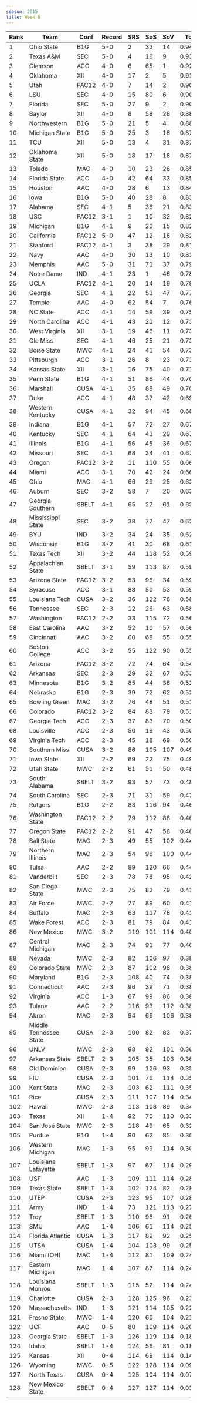 ```yaml
---
season: 2015
title: Week 6
---
```

<table class="display"><thead><tr><th>Rank</th><th>Team</th><th>Conf</th><th>Record</th><th>SRS</th><th>SoS</th><th>SoV</th><th>Total</th></tr></thead><tbody>
<tr><td>1</td><td>Ohio State</td><td>B1G</td><td>5-0</td><td>2</td><td>33</td><td>14</td><td>0.94500</td></tr>
<tr><td>2</td><td>Texas A&M</td><td>SEC</td><td>5-0</td><td>4</td><td>16</td><td>9</td><td>0.93591</td></tr>
<tr><td>3</td><td>Clemson</td><td>ACC</td><td>4-0</td><td>6</td><td>65</td><td>1</td><td>0.92398</td></tr>
<tr><td>4</td><td>Oklahoma</td><td>XII</td><td>4-0</td><td>17</td><td>2</td><td>5</td><td>0.91733</td></tr>
<tr><td>5</td><td>Utah</td><td>PAC12</td><td>4-0</td><td>7</td><td>14</td><td>2</td><td>0.90937</td></tr>
<tr><td>6</td><td>LSU</td><td>SEC</td><td>4-0</td><td>15</td><td>80</td><td>6</td><td>0.90512</td></tr>
<tr><td>7</td><td>Florida</td><td>SEC</td><td>5-0</td><td>27</td><td>9</td><td>2</td><td>0.90226</td></tr>
<tr><td>8</td><td>Baylor</td><td>XII</td><td>4-0</td><td>8</td><td>58</td><td>28</td><td>0.88698</td></tr>
<tr><td>9</td><td>Northwestern</td><td>B1G</td><td>5-0</td><td>21</td><td>5</td><td>4</td><td>0.88511</td></tr>
<tr><td>10</td><td>Michigan State</td><td>B1G</td><td>5-0</td><td>25</td><td>3</td><td>16</td><td>0.87903</td></tr>
<tr><td>11</td><td>TCU</td><td>XII</td><td>5-0</td><td>13</td><td>4</td><td>31</td><td>0.87689</td></tr>
<tr><td>12</td><td>Oklahoma State</td><td>XII</td><td>5-0</td><td>18</td><td>17</td><td>18</td><td>0.87050</td></tr>
<tr><td>13</td><td>Toledo</td><td>MAC</td><td>4-0</td><td>10</td><td>23</td><td>26</td><td>0.85157</td></tr>
<tr><td>14</td><td>Florida State</td><td>ACC</td><td>4-0</td><td>42</td><td>64</td><td>33</td><td>0.85123</td></tr>
<tr><td>15</td><td>Houston</td><td>AAC</td><td>4-0</td><td>28</td><td>6</td><td>13</td><td>0.84580</td></tr>
<tr><td>16</td><td>Iowa</td><td>B1G</td><td>5-0</td><td>40</td><td>28</td><td>8</td><td>0.83942</td></tr>
<tr><td>17</td><td>Alabama</td><td>SEC</td><td>4-1</td><td>5</td><td>36</td><td>21</td><td>0.83752</td></tr>
<tr><td>18</td><td>USC</td><td>PAC12</td><td>3-1</td><td>1</td><td>10</td><td>32</td><td>0.82521</td></tr>
<tr><td>19</td><td>Michigan</td><td>B1G</td><td>4-1</td><td>9</td><td>20</td><td>15</td><td>0.82421</td></tr>
<tr><td>20</td><td>California</td><td>PAC12</td><td>5-0</td><td>47</td><td>12</td><td>16</td><td>0.82225</td></tr>
<tr><td>21</td><td>Stanford</td><td>PAC12</td><td>4-1</td><td>3</td><td>38</td><td>29</td><td>0.81592</td></tr>
<tr><td>22</td><td>Navy</td><td>AAC</td><td>4-0</td><td>30</td><td>13</td><td>10</td><td>0.81565</td></tr>
<tr><td>23</td><td>Memphis</td><td>AAC</td><td>5-0</td><td>31</td><td>71</td><td>37</td><td>0.79872</td></tr>
<tr><td>24</td><td>Notre Dame</td><td>IND</td><td>4-1</td><td>23</td><td>1</td><td>46</td><td>0.78661</td></tr>
<tr><td>25</td><td>UCLA</td><td>PAC12</td><td>4-1</td><td>20</td><td>14</td><td>19</td><td>0.78493</td></tr>
<tr><td>26</td><td>Georgia</td><td>SEC</td><td>4-1</td><td>22</td><td>53</td><td>47</td><td>0.77515</td></tr>
<tr><td>27</td><td>Temple</td><td>AAC</td><td>4-0</td><td>62</td><td>54</td><td>7</td><td>0.76156</td></tr>
<tr><td>28</td><td>NC State</td><td>ACC</td><td>4-1</td><td>14</td><td>59</td><td>39</td><td>0.75586</td></tr>
<tr><td>29</td><td>North Carolina</td><td>ACC</td><td>4-1</td><td>43</td><td>21</td><td>12</td><td>0.73926</td></tr>
<tr><td>30</td><td>West Virginia</td><td>XII</td><td>3-1</td><td>19</td><td>46</td><td>11</td><td>0.73735</td></tr>
<tr><td>31</td><td>Ole Miss</td><td>SEC</td><td>4-1</td><td>46</td><td>25</td><td>21</td><td>0.73655</td></tr>
<tr><td>32</td><td>Boise State</td><td>MWC</td><td>4-1</td><td>24</td><td>41</td><td>54</td><td>0.73261</td></tr>
<tr><td>33</td><td>Pittsburgh</td><td>ACC</td><td>3-1</td><td>26</td><td>8</td><td>23</td><td>0.73102</td></tr>
<tr><td>34</td><td>Kansas State</td><td>XII</td><td>3-1</td><td>16</td><td>75</td><td>40</td><td>0.71309</td></tr>
<tr><td>35</td><td>Penn State</td><td>B1G</td><td>4-1</td><td>51</td><td>86</td><td>44</td><td>0.70625</td></tr>
<tr><td>36</td><td>Marshall</td><td>CUSA</td><td>4-1</td><td>35</td><td>88</td><td>49</td><td>0.70132</td></tr>
<tr><td>37</td><td>Duke</td><td>ACC</td><td>4-1</td><td>48</td><td>37</td><td>42</td><td>0.69570</td></tr>
<tr><td>38</td><td>Western Kentucky</td><td>CUSA</td><td>4-1</td><td>32</td><td>94</td><td>45</td><td>0.68603</td></tr>
<tr><td>39</td><td>Indiana</td><td>B1G</td><td>4-1</td><td>57</td><td>72</td><td>27</td><td>0.67687</td></tr>
<tr><td>40</td><td>Kentucky</td><td>SEC</td><td>4-1</td><td>64</td><td>43</td><td>29</td><td>0.67633</td></tr>
<tr><td>41</td><td>Illinois</td><td>B1G</td><td>4-1</td><td>56</td><td>45</td><td>36</td><td>0.67595</td></tr>
<tr><td>42</td><td>Missouri</td><td>SEC</td><td>4-1</td><td>68</td><td>34</td><td>41</td><td>0.67161</td></tr>
<tr><td>43</td><td>Oregon</td><td>PAC12</td><td>3-2</td><td>11</td><td>110</td><td>55</td><td>0.66969</td></tr>
<tr><td>44</td><td>Miami</td><td>ACC</td><td>3-1</td><td>70</td><td>42</td><td>24</td><td>0.66644</td></tr>
<tr><td>45</td><td>Ohio</td><td>MAC</td><td>4-1</td><td>66</td><td>29</td><td>25</td><td>0.63818</td></tr>
<tr><td>46</td><td>Auburn</td><td>SEC</td><td>3-2</td><td>58</td><td>7</td><td>20</td><td>0.63332</td></tr>
<tr><td>47</td><td>Georgia Southern</td><td>SBELT</td><td>4-1</td><td>65</td><td>27</td><td>61</td><td>0.63036</td></tr>
<tr><td>48</td><td>Mississippi State</td><td>SEC</td><td>3-2</td><td>38</td><td>77</td><td>47</td><td>0.62569</td></tr>
<tr><td>49</td><td>BYU</td><td>IND</td><td>3-2</td><td>34</td><td>24</td><td>35</td><td>0.62139</td></tr>
<tr><td>50</td><td>Wisconsin</td><td>B1G</td><td>3-2</td><td>41</td><td>30</td><td>68</td><td>0.61046</td></tr>
<tr><td>51</td><td>Texas Tech</td><td>XII</td><td>3-2</td><td>44</td><td>118</td><td>52</td><td>0.59944</td></tr>
<tr><td>52</td><td>Appalachian State</td><td>SBELT</td><td>3-1</td><td>59</td><td>113</td><td>87</td><td>0.59872</td></tr>
<tr><td>53</td><td>Arizona State</td><td>PAC12</td><td>3-2</td><td>53</td><td>96</td><td>34</td><td>0.59721</td></tr>
<tr><td>54</td><td>Syracuse</td><td>ACC</td><td>3-1</td><td>88</td><td>50</td><td>53</td><td>0.59256</td></tr>
<tr><td>55</td><td>Louisiana Tech</td><td>CUSA</td><td>3-2</td><td>36</td><td>122</td><td>76</td><td>0.58450</td></tr>
<tr><td>56</td><td>Tennessee</td><td>SEC</td><td>2-3</td><td>12</td><td>26</td><td>63</td><td>0.58053</td></tr>
<tr><td>57</td><td>Washington</td><td>PAC12</td><td>2-2</td><td>33</td><td>115</td><td>72</td><td>0.56882</td></tr>
<tr><td>58</td><td>East Carolina</td><td>AAC</td><td>3-2</td><td>52</td><td>10</td><td>57</td><td>0.56383</td></tr>
<tr><td>59</td><td>Cincinnati</td><td>AAC</td><td>3-2</td><td>60</td><td>68</td><td>55</td><td>0.55792</td></tr>
<tr><td>60</td><td>Boston College</td><td>ACC</td><td>3-2</td><td>55</td><td>122</td><td>90</td><td>0.55756</td></tr>
<tr><td>61</td><td>Arizona</td><td>PAC12</td><td>3-2</td><td>72</td><td>74</td><td>64</td><td>0.54677</td></tr>
<tr><td>62</td><td>Arkansas</td><td>SEC</td><td>2-3</td><td>29</td><td>32</td><td>67</td><td>0.53482</td></tr>
<tr><td>63</td><td>Minnesota</td><td>B1G</td><td>3-2</td><td>85</td><td>44</td><td>38</td><td>0.52628</td></tr>
<tr><td>64</td><td>Nebraska</td><td>B1G</td><td>2-3</td><td>39</td><td>72</td><td>62</td><td>0.52314</td></tr>
<tr><td>65</td><td>Bowling Green</td><td>MAC</td><td>3-2</td><td>76</td><td>48</td><td>51</td><td>0.51961</td></tr>
<tr><td>66</td><td>Colorado</td><td>PAC12</td><td>3-2</td><td>84</td><td>83</td><td>79</td><td>0.51471</td></tr>
<tr><td>67</td><td>Georgia Tech</td><td>ACC</td><td>2-3</td><td>37</td><td>83</td><td>70</td><td>0.50903</td></tr>
<tr><td>68</td><td>Louisville</td><td>ACC</td><td>2-3</td><td>50</td><td>19</td><td>43</td><td>0.50509</td></tr>
<tr><td>69</td><td>Virginia Tech</td><td>ACC</td><td>2-3</td><td>45</td><td>18</td><td>69</td><td>0.50327</td></tr>
<tr><td>70</td><td>Southern Miss</td><td>CUSA</td><td>3-2</td><td>86</td><td>105</td><td>107</td><td>0.49896</td></tr>
<tr><td>71</td><td>Iowa State</td><td>XII</td><td>2-2</td><td>69</td><td>22</td><td>75</td><td>0.49205</td></tr>
<tr><td>72</td><td>Utah State</td><td>MWC</td><td>2-2</td><td>61</td><td>51</td><td>50</td><td>0.48563</td></tr>
<tr><td>73</td><td>South Alabama</td><td>SBELT</td><td>3-2</td><td>93</td><td>57</td><td>73</td><td>0.48391</td></tr>
<tr><td>74</td><td>South Carolina</td><td>SEC</td><td>2-3</td><td>71</td><td>31</td><td>59</td><td>0.47130</td></tr>
<tr><td>75</td><td>Rutgers</td><td>B1G</td><td>2-2</td><td>83</td><td>116</td><td>94</td><td>0.46945</td></tr>
<tr><td>76</td><td>Washington State</td><td>PAC12</td><td>2-2</td><td>79</td><td>112</td><td>88</td><td>0.46919</td></tr>
<tr><td>77</td><td>Oregon State</td><td>PAC12</td><td>2-2</td><td>91</td><td>47</td><td>58</td><td>0.46654</td></tr>
<tr><td>78</td><td>Ball State</td><td>MAC</td><td>2-3</td><td>49</td><td>55</td><td>102</td><td>0.44706</td></tr>
<tr><td>79</td><td>Northern Illinois</td><td>MAC</td><td>2-3</td><td>54</td><td>96</td><td>100</td><td>0.44119</td></tr>
<tr><td>80</td><td>Tulsa</td><td>AAC</td><td>2-2</td><td>89</td><td>120</td><td>66</td><td>0.44100</td></tr>
<tr><td>81</td><td>Vanderbilt</td><td>SEC</td><td>2-3</td><td>78</td><td>78</td><td>95</td><td>0.42920</td></tr>
<tr><td>82</td><td>San Diego State</td><td>MWC</td><td>2-3</td><td>75</td><td>83</td><td>79</td><td>0.41992</td></tr>
<tr><td>83</td><td>Air Force</td><td>MWC</td><td>2-2</td><td>77</td><td>89</td><td>60</td><td>0.41395</td></tr>
<tr><td>84</td><td>Buffalo</td><td>MAC</td><td>2-3</td><td>63</td><td>117</td><td>78</td><td>0.41371</td></tr>
<tr><td>85</td><td>Wake Forest</td><td>ACC</td><td>2-3</td><td>81</td><td>79</td><td>84</td><td>0.41010</td></tr>
<tr><td>86</td><td>New Mexico</td><td>MWC</td><td>3-2</td><td>119</td><td>101</td><td>114</td><td>0.40642</td></tr>
<tr><td>87</td><td>Central Michigan</td><td>MAC</td><td>2-3</td><td>74</td><td>91</td><td>77</td><td>0.40431</td></tr>
<tr><td>88</td><td>Nevada</td><td>MWC</td><td>2-3</td><td>82</td><td>106</td><td>97</td><td>0.38993</td></tr>
<tr><td>89</td><td>Colorado State</td><td>MWC</td><td>2-3</td><td>87</td><td>102</td><td>98</td><td>0.38863</td></tr>
<tr><td>90</td><td>Maryland</td><td>B1G</td><td>2-3</td><td>108</td><td>40</td><td>74</td><td>0.38847</td></tr>
<tr><td>91</td><td>Connecticut</td><td>AAC</td><td>2-3</td><td>96</td><td>39</td><td>71</td><td>0.38595</td></tr>
<tr><td>92</td><td>Virginia</td><td>ACC</td><td>1-3</td><td>67</td><td>99</td><td>86</td><td>0.38134</td></tr>
<tr><td>93</td><td>Tulane</td><td>AAC</td><td>2-2</td><td>116</td><td>93</td><td>112</td><td>0.38102</td></tr>
<tr><td>94</td><td>Akron</td><td>MAC</td><td>2-3</td><td>94</td><td>66</td><td>106</td><td>0.38065</td></tr>
<tr><td>95</td><td>Middle Tennessee State</td><td>CUSA</td><td>2-3</td><td>100</td><td>82</td><td>83</td><td>0.37170</td></tr>
<tr><td>96</td><td>UNLV</td><td>MWC</td><td>2-3</td><td>98</td><td>92</td><td>101</td><td>0.36277</td></tr>
<tr><td>97</td><td>Arkansas State</td><td>SBELT</td><td>2-3</td><td>105</td><td>35</td><td>103</td><td>0.36034</td></tr>
<tr><td>98</td><td>Old Dominion</td><td>CUSA</td><td>2-3</td><td>99</td><td>126</td><td>93</td><td>0.35788</td></tr>
<tr><td>99</td><td>FIU</td><td>CUSA</td><td>2-3</td><td>101</td><td>76</td><td>114</td><td>0.35646</td></tr>
<tr><td>100</td><td>Kent State</td><td>MAC</td><td>2-3</td><td>103</td><td>62</td><td>111</td><td>0.35211</td></tr>
<tr><td>101</td><td>Rice</td><td>CUSA</td><td>2-3</td><td>111</td><td>107</td><td>114</td><td>0.34529</td></tr>
<tr><td>102</td><td>Hawaii</td><td>MWC</td><td>2-3</td><td>113</td><td>108</td><td>89</td><td>0.34460</td></tr>
<tr><td>103</td><td>Texas</td><td>XII</td><td>1-4</td><td>92</td><td>70</td><td>110</td><td>0.33877</td></tr>
<tr><td>104</td><td>San José State</td><td>MWC</td><td>2-3</td><td>118</td><td>49</td><td>65</td><td>0.32765</td></tr>
<tr><td>105</td><td>Purdue</td><td>B1G</td><td>1-4</td><td>90</td><td>62</td><td>85</td><td>0.30662</td></tr>
<tr><td>106</td><td>Western Michigan</td><td>MAC</td><td>1-3</td><td>95</td><td>99</td><td>114</td><td>0.30591</td></tr>
<tr><td>107</td><td>Louisiana Lafayette</td><td>SBELT</td><td>1-3</td><td>97</td><td>67</td><td>114</td><td>0.29832</td></tr>
<tr><td>108</td><td>USF</td><td>AAC</td><td>1-3</td><td>109</td><td>111</td><td>114</td><td>0.28978</td></tr>
<tr><td>109</td><td>Texas State</td><td>SBELT</td><td>1-3</td><td>102</td><td>124</td><td>82</td><td>0.28266</td></tr>
<tr><td>110</td><td>UTEP</td><td>CUSA</td><td>2-3</td><td>123</td><td>95</td><td>107</td><td>0.28126</td></tr>
<tr><td>111</td><td>Army</td><td>IND</td><td>1-4</td><td>73</td><td>121</td><td>113</td><td>0.27460</td></tr>
<tr><td>112</td><td>Troy</td><td>SBELT</td><td>1-3</td><td>110</td><td>98</td><td>91</td><td>0.26734</td></tr>
<tr><td>113</td><td>SMU</td><td>AAC</td><td>1-4</td><td>106</td><td>61</td><td>114</td><td>0.25941</td></tr>
<tr><td>114</td><td>Florida Atlantic</td><td>CUSA</td><td>1-3</td><td>117</td><td>89</td><td>92</td><td>0.25769</td></tr>
<tr><td>115</td><td>UTSA</td><td>CUSA</td><td>1-4</td><td>104</td><td>103</td><td>99</td><td>0.25243</td></tr>
<tr><td>116</td><td>Miami (OH)</td><td>MAC</td><td>1-4</td><td>112</td><td>81</td><td>109</td><td>0.24590</td></tr>
<tr><td>117</td><td>Eastern Michigan</td><td>MAC</td><td>1-4</td><td>107</td><td>87</td><td>114</td><td>0.24426</td></tr>
<tr><td>118</td><td>Louisiana Monroe</td><td>SBELT</td><td>1-3</td><td>115</td><td>52</td><td>114</td><td>0.24393</td></tr>
<tr><td>119</td><td>Charlotte</td><td>CUSA</td><td>2-3</td><td>128</td><td>125</td><td>96</td><td>0.23348</td></tr>
<tr><td>120</td><td>Massachusetts</td><td>IND</td><td>1-3</td><td>121</td><td>114</td><td>105</td><td>0.22602</td></tr>
<tr><td>121</td><td>Fresno State</td><td>MWC</td><td>1-4</td><td>120</td><td>60</td><td>104</td><td>0.21543</td></tr>
<tr><td>122</td><td>UCF</td><td>AAC</td><td>0-5</td><td>80</td><td>109</td><td>114</td><td>0.20308</td></tr>
<tr><td>123</td><td>Georgia State</td><td>SBELT</td><td>1-3</td><td>126</td><td>119</td><td>114</td><td>0.18967</td></tr>
<tr><td>124</td><td>Idaho</td><td>SBELT</td><td>1-4</td><td>124</td><td>56</td><td>81</td><td>0.18761</td></tr>
<tr><td>125</td><td>Kansas</td><td>XII</td><td>0-4</td><td>114</td><td>69</td><td>114</td><td>0.14932</td></tr>
<tr><td>126</td><td>Wyoming</td><td>MWC</td><td>0-5</td><td>122</td><td>128</td><td>114</td><td>0.09443</td></tr>
<tr><td>127</td><td>North Texas</td><td>CUSA</td><td>0-4</td><td>125</td><td>104</td><td>114</td><td>0.07980</td></tr>
<tr><td>128</td><td>New Mexico State</td><td>SBELT</td><td>0-4</td><td>127</td><td>127</td><td>114</td><td>0.03182</td></tr>
</tbody></table>

